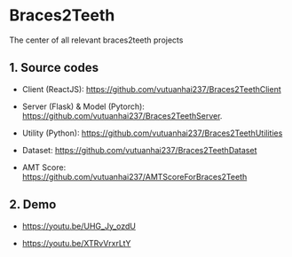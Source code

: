 # Braces2Teeth
The center of all relevant braces2teeth projects

## 1. Source codes

- Client (ReactJS): https://github.com/vutuanhai237/Braces2TeethClient

- Server (Flask) & Model (Pytorch): https://github.com/vutuanhai237/Braces2TeethServer.

- Utility (Python): https://github.com/vutuanhai237/Braces2TeethUtilities

- Dataset: https://github.com/vutuanhai237/Braces2TeethDataset

- AMT Score: https://github.com/vutuanhai237/AMTScoreForBraces2Teeth

## 2. Demo

- https://youtu.be/UHG_Jy_ozdU

- https://youtu.be/XTRvVrxrLtY
